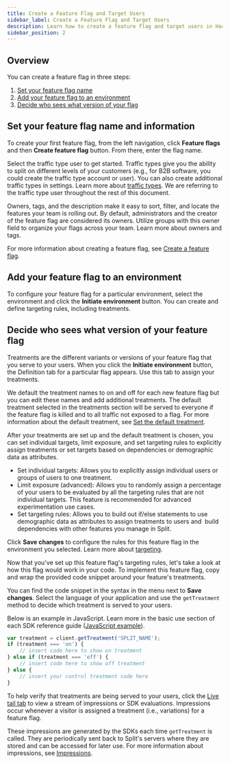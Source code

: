 ```yaml
---
title: Create a Feature Flag and Target Users
sidebar_label: Create a Feature Flag and Target Users
description: Learn how to create a feature flag and target users in Harness FME.
sidebar_position: 2
---
```


## Overview

You can create a feature flag in three steps:

1. [Set your feature flag name](#set-your-feature-flag-name-and-information)
1. [Add your feature flag to an environment](#add-your-feature-flag-to-an-environment)
1. [Decide who sees what version of your flag](#decide-who-sees-what-version-of-your-feature-flag)

## Set your feature flag name and information

To create your first feature flag, from the left navigation, click **Feature flags** and then **Create feature flag** button. From there, enter the flag name.

Select the traffic type user to get started. Traffic types give you the ability to split on different levels of your customers (e.g., for B2B software, you could create the traffic type account or user). You can also create additional traffic types in settings. Learn more about [traffic types](/docs/feature-management-experimentation/management-and-administration/fme-settings/traffic-types/). We are referring to the traffic type user throughout the rest of this document.

Owners, tags, and the description make it easy to sort, filter, and locate the features your team is rolling out. By default, administrators and the creator of the feature flag are considered its owners. Utilize groups with this owner field to organize your flags across your team. Learn more about owners and tags.

For more information about creating a feature flag, see [Create a feature flag](/docs/feature-management-experimentation/feature-management/create-a-feature-flag/).

## Add your feature flag to an environment

To configure your feature flag for a particular environment, select the environment and click the **Initiate environment** button. You can create and define targeting rules, including treatments.

## Decide who sees what version of your feature flag

Treatments are the different variants or versions of your feature flag that you serve to your users. When you click the **Initiate environment** button, the Definition tab for a particular flag appears. Use this tab to assign your treatments. 

We default the treatment names to on and off for each new feature flag but you can edit these names and add additional treatments. The default treatment selected in the treatments section will be served to everyone if the feature flag is killed and to all traffic not exposed to a flag. For more information about the default treatment, see [Set the default treatment](/docs/feature-management-experimentation/feature-management/set-the-default-treatment).

After your treatments are set up and the default treatment is chosen, you can set individual targets, limit exposure, and set targeting rules to explicitly assign treatments or set targets based on dependencies or demographic data as attributes.

* Set individual targets: Allows you to explicitly assign individual users or groups of users to one treatment.
* Limit exposure (advanced): Allows you to randomly assign a percentage of your users to be evaluated by all the targeting rules that are not individual targets. This feature is recommended for advanced experimentation use cases.
* Set targeting rules: Allows you to build out if/else statements to use demographic data as attributes to assign treatments to users and  build dependencies with other features you manage in Split.

Click **Save changes** to configure the rules for this feature flag in the environment you selected. Learn more about [targeting](/docs/feature-management-experimentation/feature-management/define-feature-flag-treatments-and-targeting).

Now that you've set up this feature flag's targeting rules, let's take a look at how this flag would work in your code. To implement this feature flag, copy and wrap the provided code snippet around your feature's treatments. 

You can find the code snippet in the syntax in the menu next to **Save changes**. Select the language of your application and use the `getTreatment` method to decide which treatment is served to your users. 

Below is an example in JavaScript. Learn more in the basic use section of each SDK reference guide ([JavaScript example](/docs/feature-management-experimentation/sdks-and-infrastructure/client-side-sdks/javascript-sdk#basic-use)).

```javascript
var treatment = client.getTreatment('SPLIT_NAME');
if (treatment === 'on') {
    // insert code here to show on treatment
} else if (treatment === 'off') {
    // insert code here to show off treatment
} else {
    // insert your control treatment code here
}
```

To help verify that treatments are being served to your users, click the [Live tail tab](/docs/feature-management-experimentation/feature-management/live-tail/) to view a stream of impressions or SDK evaluations. Impressions occur whenever a visitor is assigned a treatment (i.e., variations) for a feature flag. 

These impressions are generated by the SDKs each time `getTreatment` is called. They are periodically sent back to Split's servers where they are stored and can be accessed for later use. For more information about impressions, see [Impressions](/docs/feature-management-experimentation/feature-management/impressions).